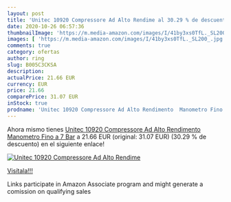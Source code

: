 ```yaml
---
layout: post
title: 'Unitec 10920 Compressore Ad Alto Rendime al 30.29 % de descuento'
date: 2020-10-26 06:57:36
thumbnailImage: 'https://m.media-amazon.com/images/I/41by3xs0TfL._SL200_.jpg'
images: [ 'https://m.media-amazon.com/images/I/41by3xs0TfL._SL200_.jpg' ]
comments: true
category: ofertas
author: ring
slug: B005C3CKSA
description:
actualPrice: 21.66 EUR
currency: EUR
price: 21.66
comparePrice: 31.07 EUR
inStock: true
prodname: 'Unitec 10920 Compressore Ad Alto Rendimento  Manometro Fino a 7 Bar'
---
```


Ahora mismo tienes [Unitec 10920 Compressore Ad Alto Rendimento  Manometro Fino a 7 Bar](https://www.amazon.it/dp/B005C3CKSA/?tag=tolees00-21) a 21.66 EUR (original: 31.07 EUR) (30.29 %  de descuento) en el siguiente enlace!

[![Unitec 10920 Compressore Ad Alto Rendime](https://m.media-amazon.com/images/I/41by3xs0TfL._SL200_.jpg)](https://www.amazon.it/dp/B005C3CKSA/?tag=tolees00-21)

[Visítala!!!](https://www.amazon.it/dp/B005C3CKSA/?tag=tolees00-21)

Links participate in Amazon Associate program and might generate a comission on qualifying sales
